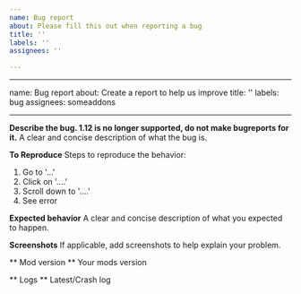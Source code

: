 ```yaml
---
name: Bug report
about: Please fill this out when reporting a bug
title: ''
labels: ''
assignees: ''

---
```


---
name: Bug report
about: Create a report to help us improve
title: ''
labels: bug
assignees: someaddons

---

**Describe the bug. 1.12 is no longer supported, do not make bugreports for it.**
A clear and concise description of what the bug is.

**To Reproduce**
Steps to reproduce the behavior:
1. Go to '...'
2. Click on '....'
3. Scroll down to '....'
4. See error

**Expected behavior**
A clear and concise description of what you expected to happen.

**Screenshots**
If applicable, add screenshots to help explain your problem.

** Mod version **
Your mods version

<!--- IMPORTANT! You find logs in the /minecraft/logs/ folder. Please add your latest.log / (if it did crash)crash.log below with https://gist.github.com/ 
I will only accept bug reports with attached logs, even if those may not have any useful info at all, leave that up to me to decide
-->
** Logs **
Latest/Crash log

